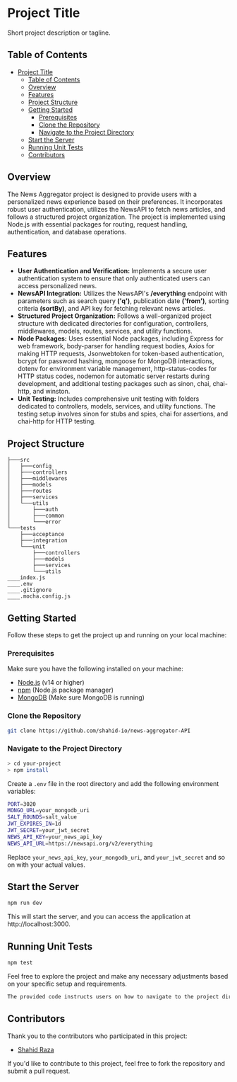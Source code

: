 # Project Title

Short project description or tagline.

## Table of Contents

- [Project Title](#project-title)
  - [Table of Contents](#table-of-contents)
  - [Overview](#overview)
  - [Features](#features)
  - [Project Structure](#project-structure)
  - [Getting Started](#getting-started)
    - [Prerequisites](#prerequisites)
    - [Clone the Repository](#clone-the-repository)
    - [Navigate to the Project Directory](#navigate-to-the-project-directory)
  - [Start the Server](#start-the-server)
  - [Running Unit Tests](#running-unit-tests)
  - [Contributors](#contributors)

## Overview

The News Aggregator project is designed to provide users with a personalized news experience based on their preferences. It incorporates robust user authentication, utilizes the NewsAPI to fetch news articles, and follows a structured project organization. The project is implemented using Node.js with essential packages for routing, request handling, authentication, and database operations.

## Features

- **User Authentication and Verification:** Implements a secure user authentication system to ensure that only authenticated users can access personalized news.
- **NewsAPI Integration:** Utilizes the NewsAPI's **/everything** endpoint with parameters such as search query **('q')**, publication date **('from')**, sorting criteria **(sortBy)**, and API key for fetching relevant news articles.
- **Structured Project Organization:** Follows a well-organized project structure with dedicated directories for configuration, controllers, middlewares, models, routes, services, and utility functions.
- **Node Packages:** Uses essential Node packages, including Express for web framework, body-parser for handling request bodies, Axios for making HTTP requests, Jsonwebtoken for token-based authentication, bcrypt for password hashing, mongoose for MongoDB interactions, dotenv for environment variable management, http-status-codes for HTTP status codes, nodemon for automatic server restarts during development, and additional testing packages such as sinon, chai, chai-http, and winston.
- **Unit Testing:** Includes comprehensive unit testing with folders dedicated to controllers, models, services, and utility functions. The testing setup involves sinon for stubs and spies, chai for assertions, and chai-http for HTTP testing.

## Project Structure

```
├───src
│   ├───config
│   ├───controllers
│   ├───middlewares
│   ├───models
│   ├───routes
│   ├───services
│   └───utils
│       ├───auth
│       ├───common
│       └───error
└───tests
    ├───acceptance
    ├───integration
    └───unit
        ├───controllers
        ├───models
        ├───services
        └───utils
____index.js
____.env
____.gitignore
____.mocha.config.js
```

## Getting Started

Follow these steps to get the project up and running on your local machine:

### Prerequisites

Make sure you have the following installed on your machine:

- [Node.js](https://nodejs.org/) (v14 or higher)
- [npm](https://www.npmjs.com/) (Node.js package manager)
- [MongoDB](https://www.mongodb.com/try/download/community) (Make sure MongoDB is running)

### Clone the Repository

```bash
git clone https://github.com/shahid-io/news-aggregator-API
```

### Navigate to the Project Directory

```bash
> cd your-project
> npm install
```

Create a `.env` file in the root directory and add the following environment variables:

```bash
PORT=3020
MONGO_URL=your_mongodb_uri
SALT_ROUNDS=salt_value
JWT_EXPIRES_IN=1d
JWT_SECRET=your_jwt_secret
NEWS_API_KEY=your_news_api_key
NEWS_API_URL=https://newsapi.org/v2/everything

```

Replace `your_news_api_key`, `your_mongodb_uri`, and `your_jwt_secret` and so on with your actual values.

## Start the Server

```bash
npm run dev
```

This will start the server, and you can access the application at http://localhost:3000.

## Running Unit Tests

```bash
npm test
```

Feel free to explore the project and make any necessary adjustments based on your specific setup and requirements.

```bash
The provided code instructs users on how to navigate to the project directory, install dependencies, create a `.env` file, start the server, and run unit tests.
```

## Contributors

Thank you to the contributors who participated in this project:

- [Shahid Raza](https://github.com/shahid-io)

If you'd like to contribute to this project, feel free to fork the repository and submit a pull request.
